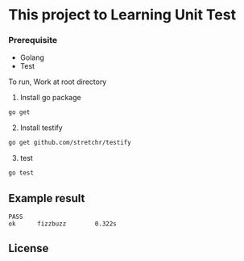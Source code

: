 # This project to Learning Unit Test

### Prerequisite

- Golang
- Test

To run, Work at root directory

1. Install go package
```bash
go get
```

2. Install testify
```bash
go get github.com/stretchr/testify
```
3. test
```bash
go test
```

## Example result

```
PASS
ok      fizzbuzz        0.322s
```


## License

